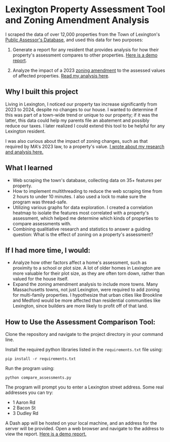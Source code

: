 # Lexington Property Assessment Tool and Zoning Amendment Analysis

I scraped the data of over 12,000 properties from the Town of Lexington's [Public Assessor's Database](https://gis.vgsi.com/lexingtonma/), and used this data for two purposes:

1. Generate a report for any resident that provides analysis for how their property's assessment compares to other properties. [Here is a demo report](Results/demo_report.mp4).

2. Analyze the impact of a 2023 [zoning amendment](https://www.lexingtonma.gov/DocumentCenter/View/8696/Article-34-Motion-combined?bidId=) to the assessed values of affected properties. [Read my analysis here](Results/Zoning_Analysis_Findings.pdf).

## Why I built this project

Living in Lexington, I noticed our property tax increase significantly from 2023 to 2024, despite no changes to our house. I wanted to determine if this was part of a town-wide trend or unique to our property; if it was the latter, this data could help my parents file an abatement and possibly reduce our taxes. I later realized I could extend this tool to be helpful for any Lexington resident.

I was also curious about the impact of zoning changes, such as that required by MA's 2023 law, to a property's value. [I wrote about my research and analysis here.](Results/Zoning_Analysis_Findings.pdf)

## What I learned

- Web scraping the town's database, collecting data on 35+ features per property. 
- How to implement multithreading to reduce the web scraping time from 2 hours to under 10 minutes. I also used a lock to make sure the program was thread-safe.
- Utilizing various graphs for data exploration. I created a correlation heatmap to isolate the features most correlated with a property's assessment, which helped me determine which kinds of properties to compare assessments with.
- Combining qualitiative research and statistics to answer a guiding question: What is the effect of zoning on a property's assessment?

## If I had more time, I would:

- Analyze how other factors affect a home's assessment, such as proximity to a school or plot size. A lot of older homes in Lexington are more valuable for their plot size, as they are often torn down, rather than valued for the house itself.
- Expand the zoning amendment analysis to include more towns. Many Massachusetts towns, not just Lexington, were required to add zoning for multi-family properties. I hypothesize that urban cities like Brookline and Medford would be more affected than residential communities like Lexington, since builders are more likely to profit off of that land.

## How to Use the Assessment Comparison Tool:
Clone the repository and navigate to the project directory in your command line.

Install the required python libraries listed in the `requirements.txt` file using:
```
pip install -r requirements.txt
```
Run the program using:
```
python compare_assessments.py
```
The program will prompt you to enter a Lexington street address. Some real addresses you can try:
- 1 Aaron Rd
- 2 Bacon St
- 3 Dudley Rd

A Dash app will be hosted on your local machine, and an address for the server will be provided. Open a web browser and navigate to the address to view the report. [Here is a demo report.](Results/demo_report.mp4)

